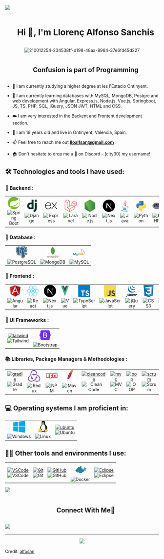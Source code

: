   <!--horizontal divider(gradiant)-->
  <img src="https://user-images.githubusercontent.com/73097560/115834477-dbab4500-a447-11eb-908a-139a6edaec5c.gif">

  <!--h1 without bottom border-->
  <div id="user-content-toc">
    <ul align="center">
      <summary><h1 style="display: inline-block">Hi 👋, I'm Llorenç Alfonso Sanchis</h1></summary>
    </ul>
  </div>


  <!--- snake/mario -->
  <div align="center">
  
  ![210012254-234538ff-d198-48aa-8964-37e6fd45d227](https://github.com/Jojisi/Jojisi/assets/116123535/8eae716d-b2e1-4cdb-872b-48d857f33b27)

  </div>

  <!--h2 without bottom border-->
  <div id="user-content-toc">
    <ul align="center">
      <summary><h2 style="display: inline-block">Confusion is part of Programming</h2></summary>
    </ul>
  </div>


  <!--Intro start-->
  - 🔭 I am currently studying a higher degree at Ies l'Estacio Ontinyent.

  - 🌱 I am currently learning databases with MySQL, MongoDB, Postgre and web development with Angular, Express.js, Node.js, Vue.js, Springboot, JS, TS, PHP, SQL, jQuery, JSON JWT, HTML and CSS.

  - ☁️ I am very interested in the Backent and Frontent development section.

  - 📝 I am 19 years old and live in Ontinyent, Valencia, Spain.

  - 📫 Feel free to reach me out **lloalfsan@gmail.com**

  - 🏠 Don't hesitate to drop me a **👋** on Discord –  [city30] my username!
  <!--Intro end-->
  ## 🛠️ Technologies and tools I have used:

  ### 🔧 Backend :

  ||||||||||
  |:---:|:---:|:---:|:---:|:---:|:---:|:---:|:---:|:---:|
  | [<img src="https://raw.githubusercontent.com/devicons/devicon/master/icons/spring/spring-original.svg" alt="springboot" width="40" height="40" target="_blank"/>](https://spring.io/) <br> ![Spring Boot](https://img.shields.io/badge/-Spring%20Boot-6DB33F?style=for-the-badge&logo=spring&logoColor=white) | [<img src="https://raw.githubusercontent.com/devicons/devicon/master/icons/django/django-plain.svg" alt="django" width="40" height="40" target="_blank"/>](https://www.djangoproject.com/) <br> ![Django](https://img.shields.io/badge/-Django-092E20?style=for-the-badge&logo=django&logoColor=white) | [<img src="https://raw.githubusercontent.com/devicons/devicon/master/icons/express/express-original.svg" alt="express" width="40" height="40" target="_blank"/>](https://expressjs.com/) <br> ![Express](https://img.shields.io/badge/-Express-000000?style=for-the-badge&logo=express&logoColor=white) |  [<img src="https://raw.githubusercontent.com/devicons/devicon/master/icons/laravel/laravel-original.svg" alt="laravel" width="40" height="40" target="_blank"/>](https://laravel.com/) <br> ![Laravel](https://img.shields.io/badge/-Laravel-FF2D20?style=for-the-badge&logo=laravel&logoColor=white) | [<img src="https://raw.githubusercontent.com/devicons/devicon/master/icons/nodejs/nodejs-original.svg" alt="nodejs" width="40" height="40" target="_blank"/>](https://nodejs.org/) <br> ![Node.js](https://img.shields.io/badge/-Node.js-339933?style=for-the-badge&logo=node.js&logoColor=white) |  [<img src="https://raw.githubusercontent.com/devicons/devicon/master/icons/nextjs/nextjs-original.svg" alt="nextjs" width="40" height="40" target="_blank"/>](https://nextjs.org/) <br> ![Next.js](https://img.shields.io/badge/-Next.js-000000?style=for-the-badge&logo=next.js&logoColor=white) | [<img src="https://raw.githubusercontent.com/devicons/devicon/master/icons/java/java-original.svg" alt="java" width="40" height="40" target="_blank"/>](https://www.oracle.com/java/) <br> ![Java](https://img.shields.io/badge/-Java-007396?style=for-the-badge&logo=java&logoColor=white) | [<img src="https://raw.githubusercontent.com/devicons/devicon/master/icons/python/python-original.svg" alt="python" width="40" height="40" target="_blank"/>](https://www.python.org/) <br> ![Python](https://img.shields.io/badge/-Python-3776AB?style=for-the-badge&logo=python&logoColor=white) | [<img src="https://raw.githubusercontent.com/devicons/devicon/master/icons/php/php-original.svg" alt="php" width="40" height="40" target="_blank"/>](https://www.php.net/) <br> ![PHP](https://img.shields.io/badge/-PHP-777BB4?style=for-the-badge&logo=php&logoColor=white) |

  ### 💾 Database :

  ||||
  |:---:|:---:|:---:|
  | [<img src="https://raw.githubusercontent.com/devicons/devicon/master/icons/postgresql/postgresql-original.svg" alt="postgresql" width="40" height="40" target="_blank"/>](https://www.postgresql.org/) <br> ![PostgreSQL](https://img.shields.io/badge/-PostgreSQL-336791?style=for-the-badge&logo=postgresql&logoColor=white) | [<img src="https://raw.githubusercontent.com/devicons/devicon/master/icons/mongodb/mongodb-original-wordmark.svg" alt="mongodb" width="40" height="40" target="_blank"/>](https://www.mongodb.com/) <br> ![MongoDB](https://img.shields.io/badge/-MongoDB-47A248?style=for-the-badge&logo=mongodb&logoColor=white) | [<img src="https://raw.githubusercontent.com/devicons/devicon/master/icons/mysql/mysql-original-wordmark.svg" alt="mysql" width="40" height="40" target="_blank"/>](https://www.mysql.com/) <br> ![MySQL](https://img.shields.io/badge/-MySQL-4479A1?style=for-the-badge&logo=mysql&logoColor=white) |

  ### 🎨 Frontend :

  ||||||||||
  |:---:|:---:|:---:|:---:|:---:|:---:|:---:|:---:|:---:|
  | [<img src="https://raw.githubusercontent.com/devicons/devicon/master/icons/angularjs/angularjs-original.svg" alt="angular" width="40" height="40" target="_blank"/>](https://angular.io/) <br> ![Angular](https://img.shields.io/badge/-Angular-DD0031?style=for-the-badge&logo=angular&logoColor=white) | [<img src="https://raw.githubusercontent.com/devicons/devicon/master/icons/react/react-original.svg" alt="react" width="40" height="40" target="_blank"/>](https://reactjs.org/) <br> ![React](https://img.shields.io/badge/-React-61DAFB?style=for-the-badge&logo=react&logoColor=black) | [<img src="https://raw.githubusercontent.com/devicons/devicon/master/icons/nextjs/nextjs-original.svg" alt="nextjs" width="40" height="40" target="_blank"/>](https://nextjs.org/) <br> ![Next.js](https://img.shields.io/badge/-Next.js-000000?style=for-the-badge&logo=next.js&logoColor=white) | [<img src="https://raw.githubusercontent.com/devicons/devicon/master/icons/vuejs/vuejs-original.svg" alt="vuejs" width="40" height="40" target="_blank"/>](https://vuejs.org/) <br> ![Vue](https://img.shields.io/badge/-Vue.js-4FC08D?style=for-the-badge&logo=vue.js&logoColor=white) | [<img src="https://raw.githubusercontent.com/devicons/devicon/master/icons/typescript/typescript-original.svg" alt="typescript" width="40" height="40" target="_blank"/>](https://www.typescriptlang.org/) <br> ![TypeScript](https://img.shields.io/badge/-TypeScript-3178C6?style=for-the-badge&logo=typescript&logoColor=white) | [<img src="https://raw.githubusercontent.com/devicons/devicon/master/icons/javascript/javascript-original.svg" alt="javascript" width="40" height="40" target="_blank"/>](https://www.javascript.com/) <br> ![JavaScript](https://img.shields.io/badge/-JavaScript-F7DF1E?style=for-the-badge&logo=javascript&logoColor=black) | [<img src="https://raw.githubusercontent.com/devicons/devicon/master/icons/jquery/jquery-original-wordmark.svg" alt="jquery" width="40" height="40" target="_blank"/>](https://jquery.com/) <br> ![jQuery](https://img.shields.io/badge/-jQuery-0769AD?style=for-the-badge&logo=jquery&logoColor=white) | [<img src="https://raw.githubusercontent.com/devicons/devicon/master/icons/css3/css3-original.svg" alt="css3" width="40" height="40" target="_blank"/>](https://www.w3.org/Style/CSS/Overview.en.html) <br> ![CSS3](https://img.shields.io/badge/-CSS3-1572B6?style=for-the-badge&logo=css3&logoColor=white) | [<img src="https://raw.githubusercontent.com/devicons/devicon/master/icons/html5/html5-original.svg" alt="html5" width="40" height="40" target="_blank"/>](https://html.spec.whatwg.org/) <br> ![HTML5](https://img.shields.io/badge/-HTML5-E34F26?style=for-the-badge&logo=html5&logoColor=white) |

  ### 🎯 UI Frameworks :

  |||
  |:---:|:---:|
  | [<img src="https://www.vectorlogo.zone/logos/tailwindcss/tailwindcss-icon.svg" alt="tailwind" width="40" height="40" target="_blank"/>](https://tailwindcss.com/) <br> ![Tailwind](https://img.shields.io/badge/-Tailwind-38B2AC?style=for-the-badge&logo=tailwind-css&logoColor=white) | [<img src="https://raw.githubusercontent.com/devicons/devicon/master/icons/bootstrap/bootstrap-plain.svg" alt="bootstrap" width="40" height="40" target="_blank"/>](https://getbootstrap.com/) <br> ![Bootstrap](https://img.shields.io/badge/-Bootstrap-7952B3?style=for-the-badge&logo=bootstrap&logoColor=white) |
  

  ### 📚 Libraries, Package Managers & Methodologies :

  | | | | | | | | |
  |:---:|:---:|:---:|:---:|:---:|:---:|:---:|:---:|
  | [<img src="https://encrypted-tbn0.gstatic.com/images?q=tbn:ANd9GcTcdccE6ZeawHpOIjlnSKThaYihDmGVhcSi3g&s" alt="gradle" width="40" height="40" target="_blank"/>](https://gradle.org/) <br> ![Gradle](https://img.shields.io/badge/-Gradle-02303A?style=for-the-badge&logo=gradle&logoColor=white) | [<img src="https://raw.githubusercontent.com/devicons/devicon/master/icons/redux/redux-original.svg" alt="redux" width="40" height="40" target="_blank"/>](https://redux.js.org/) <br> ![Redux](https://img.shields.io/badge/-Redux-764ABC?style=for-the-badge&logo=redux&logoColor=white) | [<img src="https://raw.githubusercontent.com/devicons/devicon/master/icons/npm/npm-original-wordmark.svg" alt="npm" width="40" height="40" target="_blank"/>](https://www.npmjs.com/) <br> ![NPM](https://img.shields.io/badge/-NPM-CB3837?style=for-the-badge&logo=npm&logoColor=white) | [<img src="https://raw.githubusercontent.com/devicons/devicon/master/icons/apache/apache-original.svg" alt="maven" width="40" height="40" target="_blank"/>](https://maven.apache.org/) <br> ![Maven](https://img.shields.io/badge/-Maven-C71A36?style=for-the-badge&logo=apache-maven&logoColor=white) | [<img src="https://cdn-icons-png.flaticon.com/512/8297/8297102.png" alt="cleancode" width="40" height="40" target="_blank"/>]() <br> ![Clean Code](https://img.shields.io/badge/-Clean%20Code-000000?style=for-the-badge) | [<img src="https://www.vervelogic.com/images/services/mvc-framework-development.png" alt="mvc" width="40" height="40" target="_blank"/>]() <br> ![MVC](https://img.shields.io/badge/-MVC-888888?style=for-the-badge) | [<img src="https://static.vecteezy.com/system/resources/previews/028/033/553/non_2x/oop-icon-free-vector.jpg" alt="oop" width="40" height="40" target="_blank"/>]() <br> ![OOP](https://img.shields.io/badge/-OOP-4B32C3?style=for-the-badge) | [<img src="https://images.squarespace-cdn.com/content/v1/5a5977a7f43b55eff1588911/64459f4d-4880-421c-9c13-19b772e86b50/Todo-sobre-Scrum2.png" alt="scrum" width="40" height="40" target="_blank"/>](https://www.scrum.org/) <br> ![Scrum](https://img.shields.io/badge/-Scrum-009FDA?style=for-the-badge) | 

  ## 💻 Operating systems I am proficient in:

  | | | |
  |:---:|:---:|:---:|
  |[<img src="https://raw.githubusercontent.com/devicons/devicon/master/icons/windows8/windows8-original.svg" alt="windows" width="40" height="40" target="_blank"/>](https://www.microsoft.com/windows) <br> ![Windows](https://img.shields.io/badge/-Windows-0078D6?style=for-the-badge&logo=windows&logoColor=white) | [<img src="https://raw.githubusercontent.com/devicons/devicon/master/icons/linux/linux-original.svg" alt="linux" width="40" height="40" target="_blank"/>](https://www.linux.org/) <br> ![Linux](https://img.shields.io/badge/-Linux-FCC624?style=for-the-badge&logo=linux&logoColor=black) | [<img src="https://simpleicons.org/icons/ubuntu.svg" alt="ubuntu" width="40" height="40" target="_blank"/>](https://ubuntu.com/) <br> ![Ubuntu](https://img.shields.io/badge/-Ubuntu-E95420?style=for-the-badge&logo=ubuntu&logoColor=white) |


  ## 👨‍💻 Other tools and environments I use:

  | | | | | |
  |:---:|:---:|:---:|:---:|:---:|
  | [<img src="https://upload.wikimedia.org/wikipedia/commons/thumb/9/9a/Visual_Studio_Code_1.35_icon.svg/2048px-Visual_Studio_Code_1.35_icon.svg.png" alt="VSCode" width="40" height="40" target="_blank"/>](https://code.visualstudio.com/) <br> ![VSCode](https://img.shields.io/badge/-Visual%20Studio%20Code-007ACC?style=for-the-badge&logo=visual-studio-code&logoColor=white) | [<img src="https://git-scm.com/images/logos/downloads/Git-Icon-1788C.png" alt="Git" width="40" height="40" target="_blank"/>](https://git-scm.com/) <br> ![Git](https://img.shields.io/badge/-Git-F05032?style=for-the-badge&logo=git&logoColor=white) | [<img src="https://github.githubassets.com/images/modules/logos_page/GitHub-Mark.png" alt="GitHub" width="40" height="40" target="_blank"/>](https://github.com/) <br> ![GitHub](https://img.shields.io/badge/-GitHub-181717?style=for-the-badge&logo=github&logoColor=white) | <img src="https://raw.githubusercontent.com/devicons/devicon/master/icons/docker/docker-original.svg" alt="docker" height="40" target="_blank"/>  <br> ![Docker](https://img.shields.io/badge/-Docker-2496ED?style=for-the-badge&logo=docker&logoColor=white) | [<img src="https://static-00.iconduck.com/assets.00/eclipse-icon-1024x959-y4dm3iv1.png" alt="Eclipse" width="40" height="40" target="_blank"/>](https://www.eclipse.org/) <br> ![Eclipse](https://img.shields.io/badge/-Eclipse-2C2255?style=for-the-badge&logo=eclipse&logoColor=white) 


  [![](https://visitcount.itsvg.in/api?id=alfosan&label=Profile%20Views&pretty=false)](https://visitcount.itsvg.in)

  <!-- Connect with me -->
  <!--h2 without bottom border-->
  <div id="user-content-toc">
    <ul align="center">
      <summary><h2 style="display: inline-block">Connect With Me🤝</h2></summary>
    </ul>
  </div>

  <!--horizontal divider(gradiant)-->
  <img src="https://user-images.githubusercontent.com/73097560/115834477-dbab4500-a447-11eb-908a-139a6edaec5c.gif">

  ----------------------------------------------------------------------

  <div align="center">
  
  ![](https://komarev.com/ghpvc/?username=alfosan)

  </div>

  Credit: [alfosan](https://github.com/alfosan)
